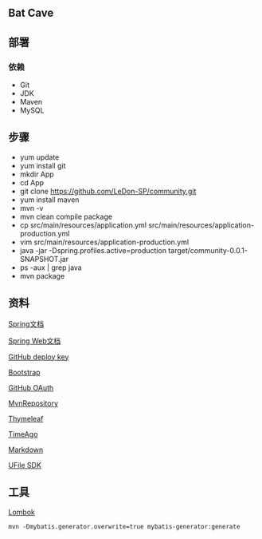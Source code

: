 ## Bat Cave

## 部署
### 依赖
- Git
- JDK
- Maven
- MySQL
## 步骤
- yum update
- yum install git
- mkdir App
- cd App
- git clone https://github.com/LeDon-SP/community.git
- yum install maven
- mvn -v
- mvn clean compile package
- cp src/main/resources/application.yml src/main/resources/application-production.yml
- vim src/main/resources/application-production.yml
- java -jar -Dspring.profiles.active=production target/community-0.0.1-SNAPSHOT.jar
- ps -aux | grep java
- mvn package

## 资料
[Spring文档](https://spring.io/guides)

[Spring Web文档](https://spring.io/guides/gs/serving-web-content/)

[GitHub deploy key](https://developer.github.com/apps/building-oauth-apps/)

[Bootstrap](https://v3.bootcss.com/getting-started/#download)

[GitHub OAuth](https://developer.github.com/apps/building-oauth-apps/)

[MvnRepository](https://mvnrepository.com/)

[Thymeleaf](https://www.thymeleaf.org/doc/tutorials/3.0/usingthymeleaf.html)

[TimeAgo](https://blog.csdn.net/myme95/article/details/89133862)

[Markdown](http://editor.md.ipandao.com)

[UFile SDK](https://github.com/ucloud/ufile-sdk-java/)

## 工具
[Lombok](https://projectlombok.org)

```
mvn -Dmybatis.generator.overwrite=true mybatis-generator:generate
```